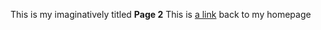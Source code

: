 This is my imaginatively titled **Page 2**
This is [a link][1] back to my homepage

[1]: index.html
